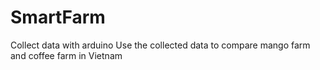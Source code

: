 # SmartFarm
Collect data with arduino
Use the collected data to compare mango farm and coffee farm in Vietnam
